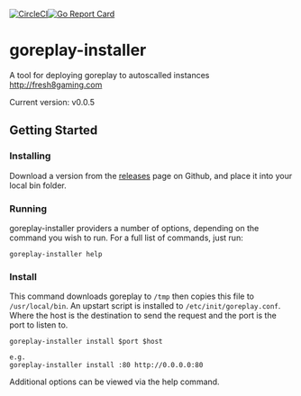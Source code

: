 
[![CircleCI](https://circleci.com/gh/fresh8/goreplay-installer.svg?style=svg)](https://circleci.com/gh/fresh8/goreplay-installer)[![Go Report Card](https://goreportcard.com/badge/github.com/fresh8/goreplay-installer)](https://goreportcard.com/report/github.com/fresh8/goreplay-installer)

# goreplay-installer
A tool for deploying goreplay to autoscalled instances http://fresh8gaming.com

Current version: v0.0.5

## Getting Started
### Installing
Download a version from the [releases](https://github.com/fresh8/goreplay-installer/releases) page on Github, and place it into your local bin folder.

### Running
goreplay-installer providers a number of options, depending on the command you wish to run. For a full list of commands, just run:
```
goreplay-installer help
```

### Install
This command downloads goreplay to `/tmp` then copies this file to `/usr/local/bin`. An upstart script is installed to `/etc/init/goreplay.conf`. Where the host is the destination to send the request and the port is the port to listen to.
```
goreplay-installer install $port $host

e.g.
goreplay-installer install :80 http://0.0.0.0:80
```

Additional options can be viewed via the help command.

